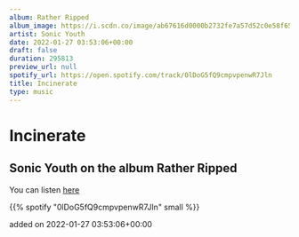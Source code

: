 ```yaml
---
album: Rather Ripped
album_image: https://i.scdn.co/image/ab67616d0000b2732fe7a57d52c0e58f650fdc4e
artist: Sonic Youth
date: 2022-01-27 03:53:06+00:00
draft: false
duration: 295813
preview_url: null
spotify_url: https://open.spotify.com/track/0lDoG5fQ9cmpvpenwR7Jln
title: Incinerate
type: music
---
```



# Incinerate

## Sonic Youth on the album Rather Ripped

You can listen [here](https://open.spotify.com/track/0lDoG5fQ9cmpvpenwR7Jln)

{{% spotify "0lDoG5fQ9cmpvpenwR7Jln" small %}}

added on 2022-01-27 03:53:06+00:00